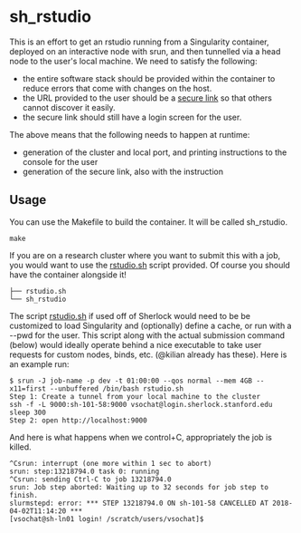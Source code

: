 # sh_rstudio

This is an effort to get an rstudio running from a Singularity container,
deployed on an interactive node with srun, and then tunnelled via a head
node to the user's local machine. We need to satisfy the following:

 - the entire software stack should be provided within the container to reduce errors that come with changes on the host.
 - the URL provided to the user should be a [secure link](https://www.nginx.com/blog/securing-urls-secure-link-module-nginx-plus/) so that others cannot discover it easily.
 - the secure link should still have a login screen for the user. 

The above means that the following needs to happen at runtime:

 - generation of the cluster and local port, and printing instructions to the console for the user
 - generation of the secure link, also with the instruction


## Usage

You can use the Makefile to build the container. It will be called sh_rstudio. 

```
make
```

If you are on a research cluster where you want to submit this with a job, you
would want to use the [rstudio.sh](rstudio.sh) script provided. Of course you
should have the container alongside it!

```
├── rstudio.sh
└── sh_rstudio
```
The script [rstudio.sh](rstudio.sh) if used off of Sherlock would need to be
be customized to load Singularity and (optionally) define a cache, or run with
a --pwd for the user. This script along with the actual submission command
(below) would ideally operate behind a nice executable to take user requests
for custom nodes, binds, etc. (@kilian already has these). Here is an example
run:

```
$ srun -J job-name -p dev -t 01:00:00 --qos normal --mem 4GB --x11=first --unbuffered /bin/bash rstudio.sh
Step 1: Create a tunnel from your local machine to the cluster
ssh -f -L 9000:sh-101-58:9000 vsochat@login.sherlock.stanford.edu sleep 300
Step 2: open http://localhost:9000
```
And here is what happens when we control+C, appropriately the job is killed.
```
^Csrun: interrupt (one more within 1 sec to abort)
srun: step:13218794.0 task 0: running
^Csrun: sending Ctrl-C to job 13218794.0
srun: Job step aborted: Waiting up to 32 seconds for job step to finish.
slurmstepd: error: *** STEP 13218794.0 ON sh-101-58 CANCELLED AT 2018-04-02T11:14:20 ***
[vsochat@sh-ln01 login! /scratch/users/vsochat]$ 
```
